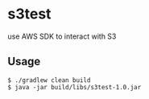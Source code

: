 # s3test
use AWS SDK to interact with S3


## Usage
```shell
$ ./gradlew clean build
$ java -jar build/libs/s3test-1.0.jar
```